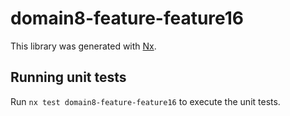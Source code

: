 # domain8-feature-feature16

This library was generated with [Nx](https://nx.dev).

## Running unit tests

Run `nx test domain8-feature-feature16` to execute the unit tests.
